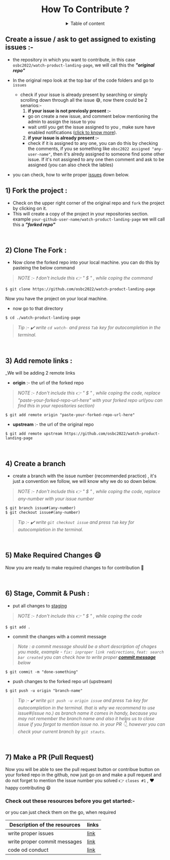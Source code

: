 <h1 align=center> How To Contribute ? </h1>

<details align=center>
<summary>Table of content</summary>

<p align=center>

| Topics               | links to each section |
|----------------------|-----------------------|
|Create a issue        |[link]()       |
|Fork the repo         |[link]()       |
|Clone the repo        |[link]()       |
|Add remote links      |[link]()       |
|Create a branch       |[link]()       |
|Make changes          |[link]()       |
|Stage, commit & push  |[link]()       |
|Make a PR :smile:     |[link]()       |

</p>

</details>

## Create a issue / ask to get assigned to existing issues :-
- the repository in which you want to contribute, in this case `osbc2022/watch-product-landing-page`, we will call this the __*"original repo"*__
- In the original repo look at the top bar of the code folders and go to `issues`

  - check if your issue is already present by searching or simply scrolling down through all the issue :sweat_smile:, now there could be 2 senarios:-
    1. __if your issue is not previosly present :-__
      - go on create a new issue, and comment below mentioning the admin to assign the issue to you
      - wait until you get the issue assigned to you , make sure have enabled notifications ([click to know more]()).
    2. __if your issue is already present :-__
      - check if it is assigned to any one, you can do this by checking the comments, if you se something like `obsc2022 assigned "any-user-name"`, then it's alredy assigned to someone find some other issue. If it's not assigned to any one then comment and ask to be assigned (you can also check the lables)
- you can check, how to write proper [issues]() down below.


## 1) Fork the project :

- Check on the upper right corner of the original repo and `fork` the project by clicking on it.
- This will create a copy of the project in your repositories section. example `your-github-user-name/watch-product-landing-page` we will call this a __*"forked repo"*__

<br/>

## 2) Clone The Fork :

 - Now clone the forked repo into your local machine. you can do this by pasteing the below command

 > _NOTE :- :exclamation: don't include this :point_right: " $ " , while coping the command_

```Shell
$ git clone https://github.com/osbc2022/watch-product-landing-page
``` 
Now you have the project on your local machine.

- now go to that directory 
```Shell 
$ cd ./watch-product-landing-page
```

> _Tip :- :heavy_check_mark: write `cd watch-` and press `Tab` key for autocompletion in the terminal._

<br/>

## 3) Add remote links :

_We will be adding 2 remote links
 - __origin__  :- the url of the forked repo 

  > _NOTE :- :exclamation: don't include this :point_right: " $ " , while coping the code,
  replace "paste-your-forked-repo-url-here" with your forked repo url(you can find this in your repositories section)_

```Shell
$ git add remote origin "paste-your-forked-repo-url-here"
```
- __upstream__ :- the url of the original repo

```Shell
$ git add remote upstream https://github.com/osbc2022/watch-product-landing-page
```

<br/>

## 4) Create a branch 

- create a branch with the issue number (recommended practice) , it's just a convention we follow, we will know why we do so down below.

 > _NOTE :- :exclamation: don't include this :point_right: " $ " , while coping the code,
 replace any-number with your issue number_

```Shell
$ git branch issue#(any-number)
$ git checkout issue#(any-number)
```
> _Tip :- :heavy_check_mark: write `git checkout issue` and press `Tab` key for autocompletion in the terminal._

<br/>

## 5) Make Required Changes :smile:

Now you are ready to make required changes to for contribution :thought_balloon:

<br/>

## 6) Stage, Commit & Push :  

- put all changes to [staging]()

 > _NOTE :- :exclamation: don't include this :point_right: " $ " , while coping the code_

```Shell
$ git add .
```
- commit the changes with a commit message

> _Note :  a commit message should be a short description of chages you made, example - `fix: inproper link redirections`, `feat: search bar created` you can check how to write proper [__commit message__]() below_ 

```Shell
$ git commit -m "done-something"
```

- push changes to the forked repo url (upstream)

```Shell
$ git push -u origin "branch-name"
```
> _Tip :- :heavy_check_mark: write `git push -u origin issue` and press `Tab` key for autocompletion in the terminal. that is why we recommend to use issue#(issue no.) as branch name it comes in handy, because you may not remember the branch name and also it helps us to close issue if you forgot to mention issue no. in your PR :point_down:, however you can check your current branch by `git stauts`._

<br/>

## 7) Make a PR (Pull Request)

Now you will be able to see the pull request button or contribue button on your forked repo in the github, now just go on and make a pull request and do not forget to mention the issue number you solved :point_right: `closes #1` , :heart: happy contributing :smile:


### Check out these resources before you get started:-

or you can just check them on the go, when required

|Description of the resources| links |
|----------------------------|-------|
|write proper issues         | [link]()|
|write proper commit messages| [link]()|
|code od conduct             |[link]()|
